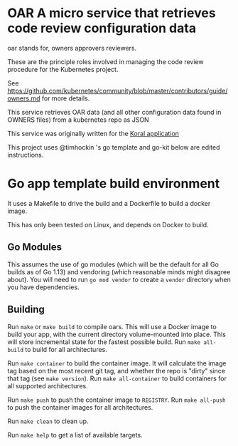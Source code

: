 # OAR A micro service that retrieves code review configuration data
oar stands for, owners approvers reviewers.

These are the principle roles involved in managing the code review procedure for the Kubernetes project. 

See https://github.com/kubernetes/community/blob/master/contributors/guide/owners.md for more details.

This service retrieves OAR data (and all other configuration data found in OWNERS files) from a kubernetes repo as JSON

This service was originally written for the [Koral application](https://github.com/RobertKielty/koral) 

This project uses @timhockin 's go template and go-kit below are edited instructions.

# Go app template build environment
It uses a Makefile to drive the build and a Dockerfile to build a docker image.

This has only been tested on Linux, and depends on Docker to build.

## Go Modules

This assumes the use of go modules (which will be the default for all Go builds
as of Go 1.13) and vendoring (which reasonable minds might disagree about).
You will need to run `go mod vendor` to create a `vendor` directory when you
have dependencies.

## Building

Run `make` or `make build` to compile oars. This will use a Docker image to
build your app, with the current directory volume-mounted into place. This will
store incremental state for the fastest possible build. Run `make all-build` to
build for all architectures.

Run `make container` to build the container image.  It will calculate the image
tag based on the most recent git tag, and whether the repo is "dirty" since
that tag (see `make version`).  Run `make all-container` to build containers
for all supported architectures.

Run `make push` to push the container image to `REGISTRY`.  Run `make all-push`
to push the container images for all architectures.

Run `make clean` to clean up.

Run `make help` to get a list of available targets.

